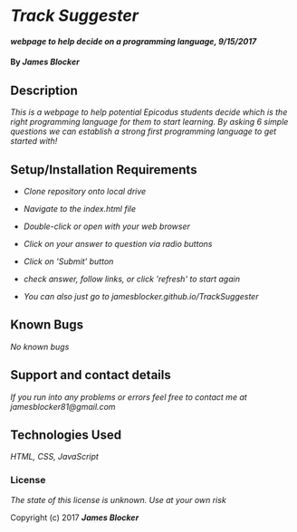# _Track Suggester_

#### _webpage to help decide on a programming language, 9/15/2017_

#### By _**James Blocker**_

## Description

_This is a webpage to help potential Epicodus students decide which is the right programming language for them to start learning. By asking 6 simple questions we can establish a strong first programming language to get started with!_

## Setup/Installation Requirements

* _Clone repository onto local drive_
* _Navigate to the index.html file_
* _Double-click or open with your web browser_
* _Click on your answer to question via radio buttons_
* _Click on 'Submit' button_
* _check answer, follow links, or click 'refresh' to start again_

* _You can also just go to jamesblocker.github.io/TrackSuggester_

## Known Bugs

_No known bugs_

## Support and contact details

_If you run into any problems or errors feel free to contact me at jamesblocker81@gmail.com_

## Technologies Used

_HTML, CSS, JavaScript_

### License

*The state of this license is unknown. Use at your own risk*

Copyright (c) 2017 **_James Blocker_**
